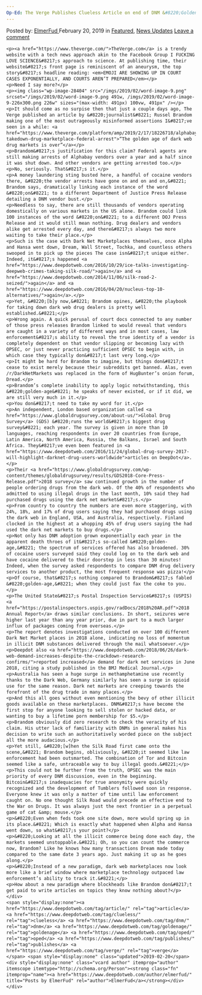 ```yaml
---
Op-Ed: The Verge Publishes Clueless Article on end of DNM &#8220;Golden-Age&#8221; That Never Was
---
```

<article class="post-listing post-28403 post type-post status-publish format-standard has-post-thumbnail hentry  tag-article tag-clueless tag-dnm tag-goldenage tag-oped tag-publishes tag-verge">
    <div class="post-inner">
        <span>Posted by: <a href="https://www.deepdotweb.com/author/elmerfud/" title="">ElmerFud </a></span>
    <span>February 20, 2019</span>
    <span>in <a href="https://www.deepdotweb.com/category/deepdot-news/" rel="category tag">Featured</a>, <a href="https://www.deepdotweb.com/category/news-updates/" rel="category tag">News Updates</a></span>
    <span><a href="https://www.deepdotweb.com/2019/02/20/op-ed-the-verge-publishes-clueless-article-on-end-of-dnm-golden-age-that-never-was/#respond">Leave a comment</a></span>
    </p>
    <div class="clear"></div>
    
    <p><a href="https://www.theverge.com/">TheVerge.com</a> is a trendy website with a tech news approach akin to the Facebook Group I FUCKING LOVE SCIENCE&#8217;s approach to science. At publishing time, their website&#8217;s front page is reminiscent of an aneurysm, the top story&#8217;s headline reading: <em>EMOJI ARE SHOWING UP IN COURT CASES EXPONENTIALLY, AND COURTS AREN’T PREPARED</em></p>
    <p>Need I say more?</p>
    <p><img class="wp-image-28404" src="/imgs/2019/02/word-image-9.png" srcset="/imgs/2019/02/word-image-9.png 491w, /imgs/2019/02/word-image-9-226x300.png 226w" sizes="(max-width: 491px) 100vw, 491px" /></p>
    <p>It should come as no surpise then that just a couple days ago, The Verge published an article by &#8220;journalist&#8221; Russel Brandom making one of the most outrageously misinformed assertions I&#8217;ve seen in a while: <a href="https://www.theverge.com/platform/amp/2019/2/17/18226718/alphabay-takedown-drug-marketplace-federal-arrest">“The golden age of dark web drug markets is over”</a></p>
    <p>Brandom&#8217;s justification for this claim? Federal agents are still making arrests of Alphabay vendors over a year and a half since it was shut down. And other vendors are getting arrested too.</p>
    <p>No, seriously. That&#8217;s it.</p>
    <p>A money laundering sting busted here, a handful of cocaine vendors there, &#8220;the vendor arrests have gone on and on and on,&#8221; Brandom says, dramatically linking each instance of the word &#8220;on&#8221; to a different Department of Justice Press Release detailing a DNM vendor bust.</p>
    <p>Needless to say, there are still thousands of vendors operating domestically on various markets in the US alone. Brandom could link 100 instances of the word &#8220;on&#8221; to a different DOJ Press Release and it would still mean nothing. Drug dealers and vendors alike get arrested every day, and there&#8217;s always two more waiting to take their place.</p>
    <p>Such is the case with Dark Net Marketplaces themselves, once Alpha and Hansa went down, Dream, Wall Street, Tochka, and countless others swooped in to pick up the pieces The case isn&#8217;t unique either. Indeed, it&#8217;s happened <a href="https://www.deepdotweb.com/2016/10/29/ice-talks-investigating-deepweb-crimes-taking-silk-road/">again</a> and <a href="https://www.deepdotweb.com/2014/11/06/silk-road-2-seized/">again</a> and <a href="https://www.deepdotweb.com/2016/04/20/nucleus-top-10-alternatives/">again</a>.</p>
    <p>Yet, &#8220;[b]y now,&#8221; Brandom opines, &#8220;the playbook for taking down dark web drug dealers is pretty well established.&#8221;</p>
    <p>Wrong again. A quick perusal of court docs connected to any number of those press releases Brandom linked to would reveal that vendors are caught in a variety of different ways and in most cases, law enforcement&#8217;s ability to reveal the true identity of a vendor is completely dependent on that vendor slipping or becoming lazy with OPSEC, or just never practicing sufficient OPSEC to begin with, in which case they typically don&#8217;t last very long.</p>
    <p>It might be hard for Brandom to imagine, but things don&#8217;t cease to exist merely because their subreddits get banned. Alas, even /r/DarkNetMarkets was replaced in the form of HugBunter’s onion forum, Dread.</p>
    <p>Brandom’s complete inability to apply logic notwithstanding, this &#8220;golden-age&#8221; he speaks of never existed, or if it did, we are still very much in it.</p>
    <p>You don&#8217;t need to take my word for it.</p>
    <p>An independent, London based organization called <a href="https://www.globaldrugsurvey.com/about-us/">Global Drug Survey</a> (GDS) &#8220;runs the world&#8217;s biggest drug survey&#8221; each year. The survey is given in more than 10 languages, reaching respondents in over 20 countries from Europe, Latin America, North America, Russia, the Balkans, Israel and South Africa. They&#8217;ve even been featured in <a href="https://www.deepdotweb.com/2016/11/24/global-drug-survey-2017-will-highlight-darknet-drug-users-worldwide">articles on DeepDot</a>.</p>
    <p>Their <a href="https://www.globaldrugsurvey.com/wp-content/themes/globaldrugsurvey/results/GDS2018-Core-Press-Release.pdf">2018 survey</a> saw continued growth in the number of people ordering drugs from the dark web. Of the 40% of respondents who admitted to using illegal drugs in the last month, 10% said they had purchased drugs using the dark net market&#8217;s.</p>
    <p>From country to country the numbers are even more staggering, with 24%, 18%, and 17% of drug users saying they had purchased drugs using the dark web in England, USA, and Australia, respectively. Finland clocked in the highest at a whopping 45% of drug users saying the had used the dark net markets to buy drugs.</p>
    <p>Not only has DNM adoption grown exponentially each year in the apparent death throes of it&#8217;s so-called &#8220;golden-age,&#8221; the spectrum of services offered has also broadened. 30% of cocaine users surveyed said they could log on to the dark web and have cocaine delivered to their doorstep in less than 30 minutes! Indeed, when the survey asked respondents to compare DNM drug delivery services to another product, the most frequent response was pizza!</p>
    <p>Of course, that&#8217;s nothing compared to Brandom&#8217;s fabled &#8220;golden-age,&#8221; when they could just fax the coke to you.</p>
    <p>The United State&#8217;s Postal Inspection Service&#8217;s (USPIS) <a href="https://postalinspectors.uspis.gov/radDocs/2018%20AR.pdf">2018 Annual Report</a> draws similar conclusions. In short, seizures were higher last year than any year prior, due in part to a much larger influx of packages coming from overseas.</p>
    <p>The report denotes investigations conducted on over 100 different Dark Net Market places in 2018 alone, indicating no loss of momentum in illicit DNM substances delivered through the mail whatsoever.</p>
    <p>Deepdot also <a href="https://www.deepdotweb.com/2018/06/26/dark-web-demand-increases-despite-the-crackdown-research-confirms/">reported increased</a> demand for dark net services in June 2018, citing a study published in the BMJ Medical Journal.</p>
    <p>Australia has seen a huge surge in methamphetamine use recently thanks to the Dark Web, Germany similarly has seen a surge in opioid use for the same reason. Dark net markets are creeping towards the forefront of the drug trade in many places.</p>
    <p>And this all goes without even mentioning the bevy of other illicit goods available on these marketplaces. DNM&#8217;s have become the first stop for anyone looking to sell stolen or hacked data, or wanting to buy a lifetime porn membership for $5.</p>
    <p>Brandom obviously did zero research to check the veracity of his claim. His utter lack of familiarity with DNMs in general makes his decision to write such an authoritatively worded piece on the subject all the more audacious.</p>
    <p>Yet still, &#8220;[w]hen the Silk Road first came onto the scene,&#8221; Brandom begins, obliviously, &#8220;it seemed like law enforcement had been outsmarted. The combination of Tor and Bitcoin seemed like a safe, untraceable way to buy illegal goods.&#8221;</p>
    <p>This could not be further from the truth, OPSEC was the main priority of every DNM discussion, even in the beginning. Bitcoin&#8217;s inadequacies for true anonymity were quickly recognized and the development of Tumblers followed soon in response. Everyone knew it was only a matter of time until law enforcement caught on. No one thought Silk Road would precede an effective end to the War on Drugs. It was always just the next frontier in a perpetual game of cat &amp; mouse.</p>
    <p>&#8220;Even when feds took one site down, more would spring up in its place.&#8221; Which is exactly what happened when Alpha and Hansa went down, so what&#8217;s your point?</p>
    <p>&#8220;Looking at all the illicit commerce being done each day, the markets seemed unstoppable.&#8221; Oh, so you can count the commerce now, Brandom? Like he knows how many transactions Dream made today compared to the same date 3 years ago. Just making it up as he goes along.</p>
    <p>&#8220;Instead of a new paradigm, dark web marketplaces now look more like a brief window where marketplace technology outpaced law enforcement’s ability to track it.&#8221;</p>
    <p>How about a new paradigm where blockheads like Brandom don&#8217;t get paid to write articles on topics they know nothing about?</p>
    </div>
    <span style="display:none"><a href="https://www.deepdotweb.com/tag/article/" rel="tag">article</a> <a href="https://www.deepdotweb.com/tag/clueless/" rel="tag">clueless</a> <a href="https://www.deepdotweb.com/tag/dnm/" rel="tag">dnm</a> <a href="https://www.deepdotweb.com/tag/goldenage/" rel="tag">goldenage</a> <a href="https://www.deepdotweb.com/tag/oped/" rel="tag">oped</a> <a href="https://www.deepdotweb.com/tag/publishes/" rel="tag">publishes</a> <a href="https://www.deepdotweb.com/tag/verge/" rel="tag">verge</a></span> <span style="display:none" class="updated">2019-02-20</span>
    <div style="display:none" class="vcard author" itemprop="author" itemscope itemtype="http://schema.org/Person"><strong class="fn" itemprop="name"><a href="https://www.deepdotweb.com/author/elmerfud/" title="Posts by ElmerFud" rel="author">ElmerFud</a></strong></div>
    </div>
</article>

